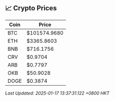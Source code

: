 ## 📈 Crypto Prices

| Coin | Price |
| ---- | ----- |
| BTC | $101574.9680 |
| ETH | $3365.8603 |
| BNB | $716.1756 |
| CRV | $0.9704 |
| ARB | $0.7797 |
| OKB | $50.9028 |
| DOGE | $0.3874 |

_Last Updated: 2025-01-17 13:37:31.122 +0800 HKT_